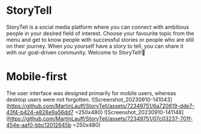 # StoryTell
StoryTell is a social media platform where you can connect with ambitious people in your desired field of interest. Choose your favourite topic from the menu and get to know people with successful stories or people who are still on their journey. When you yourself have a story to tell, you can share it with our goal-driven community. Welcome to StoryTell!🚀
# Mobile-first
The user interface was designed primarily for mobile users, whereas desktop users were not forgotten.
![Screenshot_20230910-141043](https://github.com/MartinLauff/StoryTell/assets/72349751/6a720819-dde7-43f4-b424-e828e9a56dd7 =250x480)
![Screenshot_20230910-141148](https://github.com/MartinLauff/StoryTell/assets/72349751/07c03237-701f-454e-aaf0-bbc12012645b =250x480)
